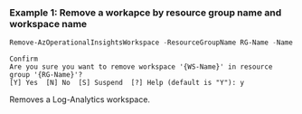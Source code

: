 ### Example 1: Remove a workapce by resource group name and workspace name
```powershell
Remove-AzOperationalInsightsWorkspace -ResourceGroupName RG-Name -Name WS-Name
```
```output
Confirm
Are you sure you want to remove workspace '{WS-Name}' in resource group '{RG-Name}'?
[Y] Yes  [N] No  [S] Suspend  [?] Help (default is "Y"): y
```
Removes a Log-Analytics workspace.